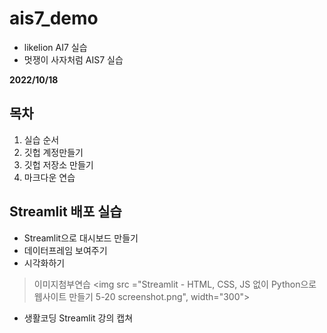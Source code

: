 # ais7_demo
* likelion AI7 실습
* 멋쟁이 사자처럼 AIS7 실습



**2022/10/18**

## 목차
1. 실습 순서
2. 깃헙 계정만들기
3. 깃헙 저장소 만들기
4. 마크다운 연습

## Streamlit 배포 실습
* Streamlit으로 대시보드 만들기
* 데이터프레임 보여주기
* 시각화하기

> 이미지첨부연습
<img src ="Streamlit - HTML, CSS, JS 없이 Python으로 웹사이트 만들기 5-20 screenshot.png", width="300">
- 생활코딩 Streamlit 강의 캡쳐
